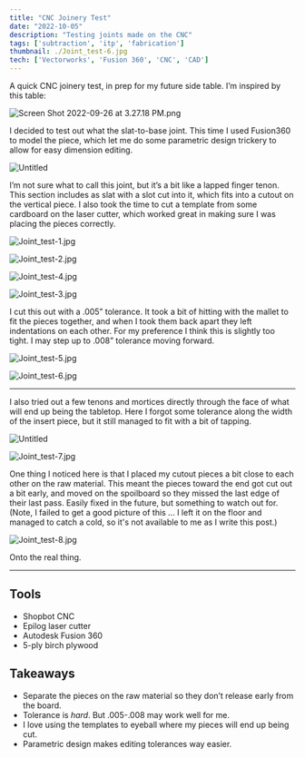 ```yaml
---
title: "CNC Joinery Test"
date: "2022-10-05"
description: "Testing joints made on the CNC"
tags: ['subtraction', 'itp', 'fabrication']
thumbnail: ./Joint_test-6.jpg
tech: ['Vectorworks', 'Fusion 360', 'CNC', 'CAD']
---
```


A quick CNC joinery test, in prep for my future side table. I’m inspired by this table:

![Screen Shot 2022-09-26 at 3.27.18 PM.png](./Screen_Shot_2022-09-26_at_3.27.18_PM.png)

I decided to test out what the slat-to-base joint. This time I used Fusion360 to model the piece, which let me do some parametric design trickery to allow for easy dimension editing.

![Untitled](./Untitled.png)

I’m not sure what to call this joint, but it’s a bit like a lapped finger tenon. This section includes as slat with a slot cut into it, which fits into a cutout on the vertical piece. I also took the time to cut a template from some cardboard on the laser cutter, which worked great in making sure I was placing the pieces correctly.

![Joint_test-1.jpg](./Joint_test-1.jpg)

![Joint_test-2.jpg](./Joint_test-2.jpg)

![Joint_test-4.jpg](./Joint_test-4.jpg)

![Joint_test-3.jpg](./Joint_test-3.jpg)

I cut this out with a .005” tolerance. It took a bit of hitting with the mallet to fit the pieces together, and when I took them back apart they left indentations on each other. For my preference I think this is slightly too tight. I may step up to .008” tolerance moving forward.

![Joint_test-5.jpg](./Joint_test-5.jpg)

![Joint_test-6.jpg](./Joint_test-6.jpg)

---

I also tried out a few tenons and mortices directly through the face of what will end up being the tabletop. Here I forgot some tolerance along the width of the insert piece, but it still managed to fit with a bit of tapping.

![Untitled](./multi-mortice.png)

![Joint_test-7.jpg](./Joint_test-7.jpg)

One thing I noticed here is that I placed my cutout pieces a bit close to each other on the raw material. This meant the pieces toward the end got cut out a bit early, and moved on the spoilboard so they missed the last edge of their last pass. Easily fixed in the future, but something to watch out for.
(Note, I failed to get a good picture of this ... I left it on the floor and managed to catch a cold, so it's not available to me as I write this post.)

![Joint_test-8.jpg](./Joint_test-8.jpg)

Onto the real thing.

---

## Tools

- Shopbot CNC
- Epilog laser cutter
- Autodesk Fusion 360
- 5-ply birch plywood

## Takeaways

- Separate the pieces on the raw material so they don’t release early from the board.
- Tolerance is *hard*. But .005-.008 may work well for me.
- I love using the templates to eyeball where my pieces will end up being cut.
- Parametric design makes editing tolerances way easier.
